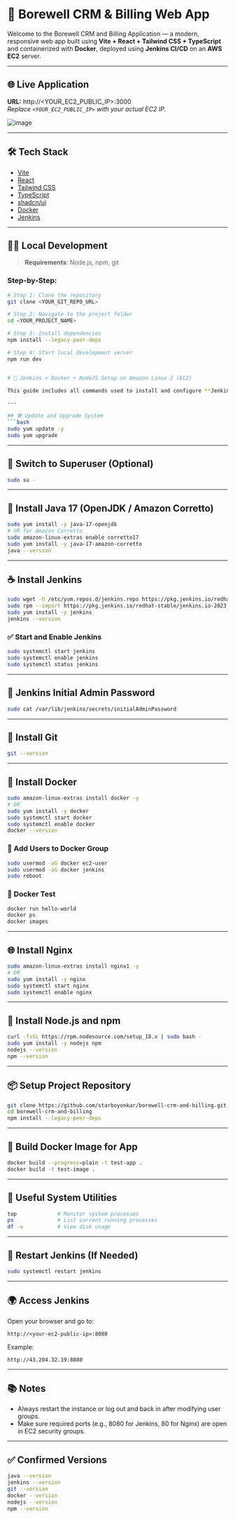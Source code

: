 # 🌟 Borewell CRM & Billing Web App

Welcome to the Borewell CRM and Billing Application — a modern, responsive web app built using **Vite + React + Tailwind CSS + TypeScript** and containerized with **Docker**, deployed using **Jenkins CI/CD** on an **AWS EC2** server.

---

## 🌐 Live Application

**URL:** http://<YOUR_EC2_PUBLIC_IP>:3000  
_Replace `<YOUR_EC2_PUBLIC_IP>` with your actual EC2 IP._

![image](https://github.com/user-attachments/assets/d6bb3fba-ff00-4c7f-a51e-fd8fc3e4f953)

---

## 🛠️ Tech Stack

- [Vite](https://vitejs.dev/)
- [React](https://reactjs.org/)
- [Tailwind CSS](https://tailwindcss.com/)
- [TypeScript](https://www.typescriptlang.org/)
- [shadcn/ui](https://ui.shadcn.com/)
- [Docker](https://www.docker.com/)
- [Jenkins](https://www.jenkins.io/)

---

## 🧑‍💻 Local Development

> **Requirements**: Node.js, npm, git

### Step-by-Step:

```bash
# Step 1: Clone the repository
git clone <YOUR_GIT_REPO_URL>

# Step 2: Navigate to the project folder
cd <YOUR_PROJECT_NAME>

# Step 3: Install dependencies
npm install --legacy-peer-deps

# Step 4: Start local development server
npm run dev


# 🚀 Jenkins + Docker + NodeJS Setup on Amazon Linux 2 (EC2)

This guide includes all commands used to install and configure **Jenkins**, **Docker**, **Node.js**, **Nginx**, and related tools on an EC2 instance running Amazon Linux 2.

---

## 🛠️ Update and Upgrade System
```bash
sudo yum update -y
sudo yum upgrade
```

---

## 👤 Switch to Superuser (Optional)
```bash
sudo su -
```

---

## 🔧 Install Java 17 (OpenJDK / Amazon Corretto)
```bash
sudo yum install -y java-17-openjdk
# OR for Amazon Corretto
sudo amazon-linux-extras enable corretto17
sudo yum install -y java-17-amazon-corretto
java --version
```

---

## ☕ Install Jenkins
```bash
sudo wget -O /etc/yum.repos.d/jenkins.repo https://pkg.jenkins.io/redhat-stable/jenkins.repo
sudo rpm --import https://pkg.jenkins.io/redhat-stable/jenkins.io-2023.key
sudo yum install -y jenkins
jenkins --version
```

### ✅ Start and Enable Jenkins
```bash
sudo systemctl start jenkins
sudo systemctl enable jenkins
sudo systemctl status jenkins
```

---

## 🔑 Jenkins Initial Admin Password
```bash
sudo cat /var/lib/jenkins/secrets/initialAdminPassword
```

---

## 🐙 Install Git
```bash
git --version
```

---

## 🐳 Install Docker
```bash
sudo amazon-linux-extras install docker -y
# OR
sudo yum install -y docker
sudo systemctl start docker
sudo systemctl enable docker
docker --version
```

### 🔄 Add Users to Docker Group
```bash
sudo usermod -aG docker ec2-user
sudo usermod -aG docker jenkins
sudo reboot
```

### 🧪 Docker Test
```bash
docker run hello-world
docker ps
docker images
```

---

## 🌐 Install Nginx
```bash
sudo amazon-linux-extras install nginx1 -y
# OR
sudo yum install -y nginx
sudo systemctl start nginx
sudo systemctl enable nginx
```

---

## 🧰 Install Node.js and npm
```bash
curl -fsSL https://rpm.nodesource.com/setup_18.x | sudo bash -
sudo yum install -y nodejs npm
nodejs --version
npm --version
```

---

## 📦 Setup Project Repository
```bash
git clone https://github.com/starboyonkar/borewell-crm-and-billing.git
cd borewell-crm-and-billing
npm install --legacy-peer-deps
```

---

## 🐳 Build Docker Image for App
```bash
docker build --progress=plain -t test-app .
docker build -t test-image .
```

---

## 🧪 Useful System Utilities
```bash
top             # Monitor system processes
ps              # List current running processes
df -u           # View disk usage
```

---

## 🔁 Restart Jenkins (If Needed)
```bash
sudo systemctl restart jenkins
```

---

## 🌍 Access Jenkins
Open your browser and go to:
```text
http://<your-ec2-public-ip>:8080
```
Example:
```text
http://43.204.32.19:8080
```

---

## 📚 Notes
- Always restart the instance or log out and back in after modifying user groups.
- Make sure required ports (e.g., 8080 for Jenkins, 80 for Nginx) are open in EC2 security groups.

---

## ✅ Confirmed Versions
```bash
java --version
jenkins --version
git --version
docker --version
nodejs --version
npm --version
```





